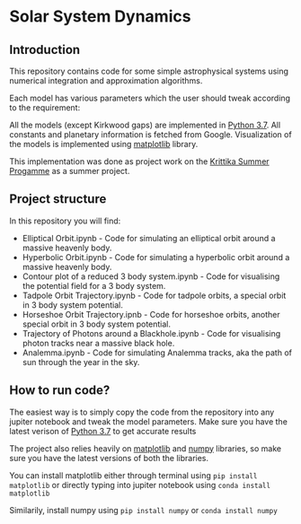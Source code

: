 # Solar System Dynamics

## Introduction  
This repository contains code for some simple astrophysical systems using numerical integration and approximation algorithms.    

Each model has various parameters which the user should tweak according to the requirement:  

All the models (except Kirkwood gaps) are implemented in [Python 3.7](https://www.python.org/downloads/release/python-377/). All constants and planetary information is fetched from Google. Visualization of the models is implemented using [matplotlib](https://matplotlib.org) library.  

This implementation was done as project work on the [Krittika Summer Progamme](https://krittikaiitb.github.io) as a summer project.

## Project structure  
In this repository you will find:  

- Elliptical Orbit.ipynb - Code for simulating an elliptical orbit around a massive heavenly body.   
- Hyperbolic Orbit.ipynb - Code for simulating a hyperbolic orbit around a massive heavenly body.
- Contour plot of a reduced 3 body system.ipynb - Code for visualising the potential field for a 3 body system.
- Tadpole Orbit Trajectory.ipynb - Code for tadpole orbits, a special orbit in 3 body system potential.
- Horseshoe Orbit Trajectory.ipnb - Code for horseshoe orbits, another special orbit in 3 body system potential.
- Trajectory of Photons around a Blackhole.ipynb - Code for visualising photon tracks near a massive black hole.
- Analemma.ipynb - Code for simulating Analemma tracks, aka the path of sun through the year in the sky.

## How to run code?
The easiest way is to simply copy the code from the repository into any jupiter notebook and tweak the model parameters. Make sure you have the latest verison of [Python 3.7](https://www.python.org/downloads/release/python-377/) to get accurate results

The project also relies heavily on [matplotlib](https://matplotlib.org) and [numpy](https://numpy.org) libraries, so make sure you have the latest versions of both the libraries. 

You can install matplotlib either through terminal using 
`pip install matplotlib`
or directly typing into jupiter notebook using
`conda install matplotlib`

Similarily, install numpy using `pip install numpy` or `conda install numpy`
